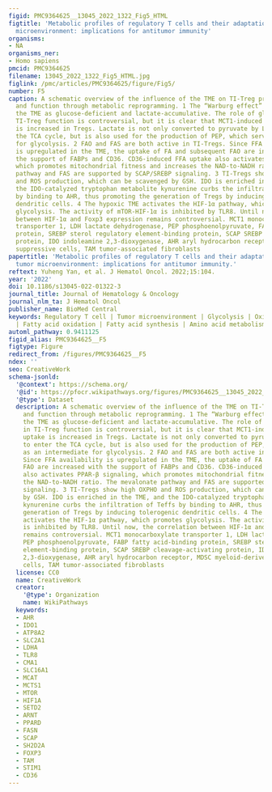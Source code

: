 ```yaml
---
figid: PMC9364625__13045_2022_1322_Fig5_HTML
figtitle: 'Metabolic profiles of regulatory T cells and their adaptations to the tumor
  microenvironment: implications for antitumor immunity'
organisms:
- NA
organisms_ner:
- Homo sapiens
pmcid: PMC9364625
filename: 13045_2022_1322_Fig5_HTML.jpg
figlink: /pmc/articles/PMC9364625/figure/Fig5/
number: F5
caption: A schematic overview of the influence of the TME on TI-Treg proliferation
  and function through metabolic reprogramming. 1 The “Warburg effect” characterizes
  the TME as glucose-deficient and lactate-accumulative. The role of glycolysis in
  TI-Treg function is controversial, but it is clear that MCT1-induced lactate uptake
  is increased in Tregs. Lactate is not only converted to pyruvate by LDH to enter
  the TCA cycle, but is also used for the production of PEP, which serves as an intermediate
  for glycolysis. 2 FAO and FAS are both active in TI-Tregs. Since FFA availability
  is upregulated in the TME, the uptake of FA and subsequent FAO are increased with
  the support of FABPs and CD36. CD36-induced FFA uptake also activates PPAR-β signaling,
  which promotes mitochondrial fitness and increases the NAD-to-NADH ratio. The mevalonate
  pathway and FAS are supported by SCAP/SREBP signaling. 3 TI-Tregs show high OXPHO
  and ROS production, which can be scavenged by GSH. IDO is enriched in the TME, and
  the IDO-catalyzed tryptophan metabolite kynurenine curbs the infiltration of Teffs
  by binding to AHR, thus promoting the generation of Tregs by inducing tolerogenic
  dendritic cells. 4 The hypoxic TME activates the HIF-1α pathway, which promotes
  glycolysis. The activity of mTOR-HIF-1α is inhibited by TLR8. Until now, the correlation
  between HIF-1α and Foxp3 expression remains controversial. MCT1 monocarboxylate
  transporter 1, LDH lactate dehydrogenase, PEP phosphoenolpyruvate, FABP fatty acid-binding
  protein, SREBP sterol regulatory element-binding protein, SCAP SREBP cleavage-activating
  protein, IDO indoleamine 2,3-dioxygenase, AHR aryl hydrocarbon receptor, MDSC myeloid-derived
  suppressive cells, TAM tumor-associated fibroblasts
papertitle: 'Metabolic profiles of regulatory T cells and their adaptations to the
  tumor microenvironment: implications for antitumor immunity.'
reftext: Yuheng Yan, et al. J Hematol Oncol. 2022;15:104.
year: '2022'
doi: 10.1186/s13045-022-01322-3
journal_title: Journal of Hematology & Oncology
journal_nlm_ta: J Hematol Oncol
publisher_name: BioMed Central
keywords: Regulatory T cell | Tumor microenvironment | Glycolysis | Oxidative phosphorylation
  | Fatty acid oxidation | Fatty acid synthesis | Amino acid metabolism | Immunotherapy
automl_pathway: 0.9411125
figid_alias: PMC9364625__F5
figtype: Figure
redirect_from: /figures/PMC9364625__F5
ndex: ''
seo: CreativeWork
schema-jsonld:
  '@context': https://schema.org/
  '@id': https://pfocr.wikipathways.org/figures/PMC9364625__13045_2022_1322_Fig5_HTML.html
  '@type': Dataset
  description: A schematic overview of the influence of the TME on TI-Treg proliferation
    and function through metabolic reprogramming. 1 The “Warburg effect” characterizes
    the TME as glucose-deficient and lactate-accumulative. The role of glycolysis
    in TI-Treg function is controversial, but it is clear that MCT1-induced lactate
    uptake is increased in Tregs. Lactate is not only converted to pyruvate by LDH
    to enter the TCA cycle, but is also used for the production of PEP, which serves
    as an intermediate for glycolysis. 2 FAO and FAS are both active in TI-Tregs.
    Since FFA availability is upregulated in the TME, the uptake of FA and subsequent
    FAO are increased with the support of FABPs and CD36. CD36-induced FFA uptake
    also activates PPAR-β signaling, which promotes mitochondrial fitness and increases
    the NAD-to-NADH ratio. The mevalonate pathway and FAS are supported by SCAP/SREBP
    signaling. 3 TI-Tregs show high OXPHO and ROS production, which can be scavenged
    by GSH. IDO is enriched in the TME, and the IDO-catalyzed tryptophan metabolite
    kynurenine curbs the infiltration of Teffs by binding to AHR, thus promoting the
    generation of Tregs by inducing tolerogenic dendritic cells. 4 The hypoxic TME
    activates the HIF-1α pathway, which promotes glycolysis. The activity of mTOR-HIF-1α
    is inhibited by TLR8. Until now, the correlation between HIF-1α and Foxp3 expression
    remains controversial. MCT1 monocarboxylate transporter 1, LDH lactate dehydrogenase,
    PEP phosphoenolpyruvate, FABP fatty acid-binding protein, SREBP sterol regulatory
    element-binding protein, SCAP SREBP cleavage-activating protein, IDO indoleamine
    2,3-dioxygenase, AHR aryl hydrocarbon receptor, MDSC myeloid-derived suppressive
    cells, TAM tumor-associated fibroblasts
  license: CC0
  name: CreativeWork
  creator:
    '@type': Organization
    name: WikiPathways
  keywords:
  - AHR
  - IDO1
  - ATP8A2
  - SLC2A1
  - LDHA
  - TLR8
  - CMA1
  - SLC16A1
  - MCAT
  - MCTS1
  - MTOR
  - HIF1A
  - SETD2
  - ARNT
  - PPARD
  - FASN
  - SCAP
  - SH2D2A
  - FOXP3
  - TAM
  - STIM1
  - CD36
---
```

